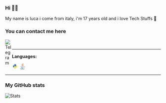 
### Hi 👋🏼

My name is luca i come from italy, i'm 17 years old and i love Tech Stuffs 🤖





### You can contact me here
<a target="_blank" href="tg://user?id=541555995">
  <img align="left" alt="Telegram" width="22px" src="https://cdn.jsdelivr.net/npm/simple-icons@v3/icons/telegram.svg" />
</a><br>

----


**Languages:** 

<code><img height="20" src="https://raw.githubusercontent.com/github/explore/80688e429a7d4ef2fca1e82350fe8e3517d3494d/topics/python/python.png"></code>
<code><img height="20" src="https://raw.githubusercontent.com/github/explore/80688e429a7d4ef2fca1e82350fe8e3517d3494d/topics/java/java.png"></code>

----

### My GitHub stats

![Stats](https://github-readme-stats.vercel.app/api?username=iimrudy&show_icons=true&theme=tokyonight)

